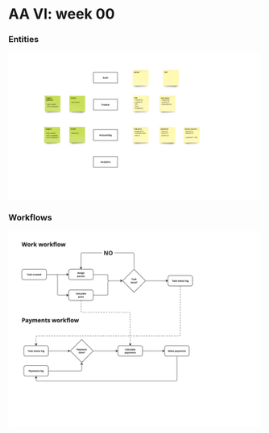 # AA VI: week 00

### Entities

![week_00 entities](img/AA6_WK00_entities.jpg)


### Workflows

![week_00 entities](img/AA6_WK00_workflows.jpg)
